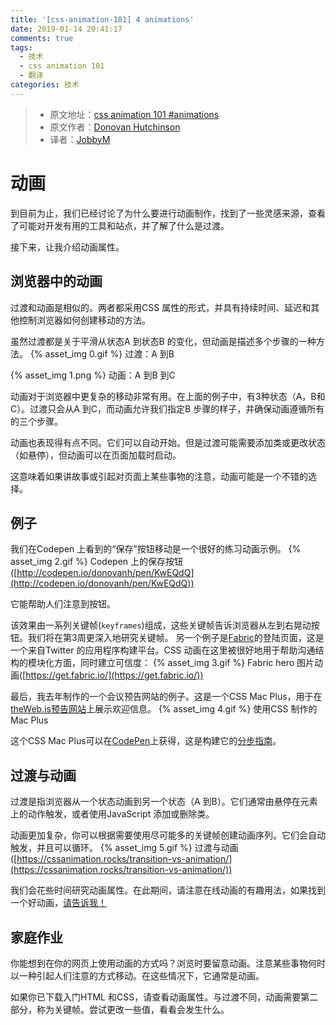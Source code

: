 ```yaml
---
title: '[css-animation-101] 4 animations'
date: 2019-01-14 20:41:17
comments: true
tags:
  - 技术
  - css animation 101
  - 翻译
categories: 技术
---
```


> * 原文地址：[css animation 101 #animations](https://cssanimation.rocks/css-animation-101/#animations)
> * 原文作者：[Donovan Hutchinson](https://cssanimation.rocks/)
> * 译者：[JobbyM](https://github.com/JobbyM)

# 动画
到目前为止，我们已经讨论了为什么要进行动画制作，找到了一些灵感来源，查看了可能对开发有用的工具和站点，并了解了什么是过渡。

接下来，让我介绍动画属性。

<!--more-->

## 浏览器中的动画
过渡和动画是相似的。两者都采用CSS 属性的形式，并具有持续时间、延迟和其他控制浏览器如何创建移动的方法。

虽然过渡都是关于平滑从状态A 到状态B 的变化，但动画是描述多个步骤的一种方法。
{% asset_img 0.gif %}
过渡：A 到B

{% asset_img 1.png %}
动画：A 到B 到C

动画对于浏览器中更复杂的移动非常有用。在上面的例子中，有3种状态（A，B和C）。过渡只会从A 到C，而动画允许我们指定B 步骤的样子，并确保动画遵循所有的三个步骤。

动画也表现得有点不同。它们可以自动开始。但是过渡可能需要添加类或更改状态（如悬停），但动画可以在页面加载时启动。

这意味着如果讲故事或引起对页面上某些事物的注意，动画可能是一个不错的选择。

## 例子
我们在Codepen 上看到的“保存”按钮移动是一个很好的练习动画示例。
{% asset_img 2.gif %}
Codepen 上的保存按钮([http://codepen.io/donovanh/pen/KwEQdQ](http://codepen.io/donovanh/pen/KwEQdQ))

它能帮助人们注意到按钮。

该效果由一系列关键帧(`keyframes`)组成，这些关键帧告诉浏览器从左到右晃动按钮。我们将在第3周更深入地研究关键帧。
另一个例子是[Fabric](https://get.fabric.io/)的登陆页面，这是一个来自Twitter 的应用程序构建平台。CSS 动画在这里被很好地用于帮助沟通结构的模块化方面，同时建立可信度：
{% asset_img 3.gif %}
Fabric hero 图片动画([https://get.fabric.io/](https://get.fabric.io/))

最后，我去年制作的一个会议预告网站的例子。这是一个CSS Mac Plus，用于在[theWeb.is预告网站](http://theweb.is/)上展示欢迎信息。
{% asset_img 4.gif %}
使用CSS 制作的Mac Plus

这个CSS Mac Plus可以在[CodePen](http://codepen.io/donovanh/full/HGqjp/)上获得，这是构建它的[分步指南](https://cssanimation.rocks/macplus/)。

## 过渡与动画
过渡是指浏览器从一个状态动画到另一个状态（A 到B）。它们通常由悬停在元素上的动作触发，或者使用JavaScript 添加或删除类。

动画更加复杂，你可以根据需要使用尽可能多的关键帧创建动画序列。它们会自动触发，并且可以循环。
{% asset_img 5.gif %}
过渡与动画([https://cssanimation.rocks/transition-vs-animation/](https://cssanimation.rocks/transition-vs-animation/))

我们会花些时间研究动画属性。在此期间，请注意在线动画的有趣用法，如果找到一个好动画，[请告诉我！](donovan@cssanimation.rocks)

## 家庭作业
你能想到在你的网页上使用动画的方式吗？浏览时要留意动画。注意某些事物何时以一种引起人们注意的方式移动。在这些情况下，它通常是动画。

如果你已下载入门HTML 和CSS，请查看动画属性。与过渡不同，动画需要第二部分，称为关键帧。尝试更改一些值，看看会发生什么。
